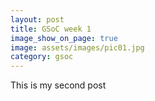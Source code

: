 ```yaml
---
layout: post
title: GSoC week 1
image_show_on_page: true
image: assets/images/pic01.jpg
category: gsoc
---
```

This is my second post
